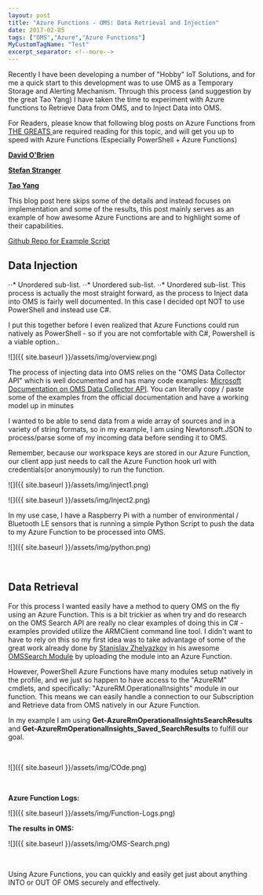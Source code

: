 ```yaml
---
layout: post
title: "Azure Functions - OMS: Data Retrieval and Injection"
date: 2017-02-05
tags: ["OMS","Azure","Azure Functions"]
MyCustomTagName: "Test"
excerpt_separator: <!--more-->
---
```


Recently I have been developing a number of "Hobby" IoT Solutions, and for me a quick start to this development was to use OMS as a Temporary Storage and Alerting Mechanism. Through this process (and suggestion by the great Tao Yang) I have taken the time to experiment with Azure functions to Retrieve Data from OMS, and to Inject Data into OMS.

For Readers, please know that following blog posts on Azure Functions from [THE GREATS ](https://memecrunch.com/meme/BEAOT/you-da-real-mvp/image.jpg?w=992&c=1)are required reading for this topic, and will get you up to speed with Azure Functions (Especially PowerShell + Azure Functions)

**[David O'Brien](https://david-obrien.net)**

[**Stefan Stranger**](https://blogs.technet.microsoft.com/stefan_stranger/2017/01/29/powershell-azure-functions-lessons-learned/)

[**Tao Yang**](http://blog.tyang.org/?s=azure+function)


This blog post here skips some of the details and instead focuses on implementation and some of the results, this post mainly serves as an example of how awesome Azure Functions are and to highlight some of their capabilities.

[Github Repo for Example Script](https://github.com/leeberg/AzureFunctionsOMS)

<!--more-->

## **Data Injection**
⋅⋅* Unordered sub-list.
⋅⋅* Unordered sub-list.
⋅⋅* Unordered sub-list.
This process is actually the most straight forward, as the process to Inject data into OMS is fairly well documented. In this case I decided opt NOT to use PowerShell and instead use C#.

I put this together before I even realized that Azure Functions could run natively as  PowerShell - so if you are not comfortable with C#, Powershell is a viable option..

![]({{ site.baseurl }}/assets/img/overview.png)

The process of injecting data into OMS relies on the "OMS Data Collector API" which is well documented and has many code examples:  [Microsoft Documentation on OMS Data Collector API](https://docs.microsoft.com/en-us/azure/log-analytics/log-analytics-data-collector-api). You can literally copy / paste some of the examples from the official documentation and have a working model up in minutes

I wanted to be able to send data from a wide array of sources and in a variety of string formats, so in my example, I am using Newtonsoft.JSON to process/parse some of my incoming data before sending it to OMS.

Remember, because our workspace keys are stored in our Azure Function, our client app just needs to call the Azure Function hook url with credentials(or anonymously) to run the function.

<script src="https://gist.github.com/leeberg/fb49d6c2aff88ab43b741711b70427e6.js"></script>


![]({{ site.baseurl }}/assets/img/inject1.png)

![]({{ site.baseurl }}/assets/img/Inject2.png)

In my use case, I have a Raspberry Pi with a number of environmental / Bluetooth LE sensors that is running a simple Python Script to push the data to my Azure Function to be processed into OMS.

![]({{ site.baseurl }}/assets/img/python.png)

&nbsp;

## **Data Retrieval**

For this process I wanted easily have a method to query OMS on the fly using an Azure Function. This is a bit trickier as when try and do research on the OMS Search API are really no clear examples of doing this in C# - examples provided utilize the ARMClient command line tool. I didn't want to have to rely on this so my first idea was to take advantage of some of the great work already done by [Stanislav Zhelyazkov](https://cloudadministrator.wordpress.com/) in his awesome [OMSSearch Module](https://github.com/slavizh/OMSSearch) by uploading the module into an Azure Function.

However, PowerShell Azure Functions have many modules setup natively in the profile, and we just so happen to have access to the "AzureRM" cmdlets, and specifically: "AzureRM.OperationalInsights" module in our function.   This means we can easily handle a connection to our Subscription and Retrieve data from OMS natively in our Azure Function.

In my example I am using **Get-AzureRmOperationalInsightsSearchResults** and **Get-AzureRmOperationalInsights_Saved_SearchResults** to fulfill our goal.

<script src="https://gist.github.com/leeberg/da15410629f1f84b8d163f1ba125312b.js"></script>

&nbsp;

![]({{ site.baseurl }}/assets/img/COde.png)

&nbsp;

**Azure Function Logs:**

![]({{ site.baseurl }}/assets/img/Function-Logs.png)



**The results in OMS:**

![]({{ site.baseurl }}/assets/img/OMS-Search.png)


&nbsp;

Using Azure Functions, you can quickly and easily get just about anything INTO or OUT OF OMS securely and effectively.


&nbsp;

&nbsp;
